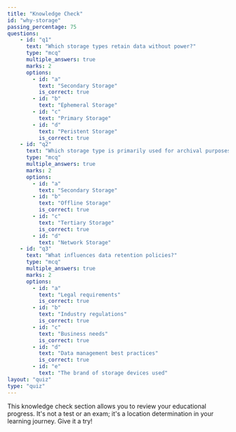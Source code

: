 ```yaml
---
title: "Knowledge Check"
id: "why-storage"
passing_percentage: 75
questions:
    - id: "q1"
      text: "Which storage types retain data without power?"
      type: "mcq"
      multiple_answers: true
      marks: 2
      options:
        - id: "a"
          text: "Secondary Storage"
          is_correct: true
        - id: "b"
          text: "Ephemeral Storage"
        - id: "c"
          text: "Primary Storage"
        - id: "d"
          text: "Peristent Storage"
          is_correct: true
    - id: "q2"
      text: "Which storage type is primarily used for archival purposes?"
      type: "mcq"
      multiple_answers: true
      marks: 2
      options:
        - id: "a"
          text: "Secondary Storage"
        - id: "b"
          text: "Offline Storage"
          is_correct: true
        - id: "c"
          text: "Tertiary Storage"
          is_correct: true
        - id: "d"
          text: "Network Storage"
    - id: "q3"
      text: "What influences data retention policies?"
      type: "mcq"
      multiple_answers: true
      marks: 2
      options:
        - id: "a"
          text: "Legal requirements"
          is_correct: true
        - id: "b"
          text: "Industry regulations"
          is_correct: true
        - id: "c"
          text: "Business needs"
          is_correct: true
        - id: "d"
          text: "Data management best practices"
          is_correct: true
        - id: "e"
          text: "The brand of storage devices used"
layout: "quiz"
type: "quiz"
---
```

This knowledge check section allows you to review your educational progress. It's not a test or an exam; it's a location determination in your learning journey. Give it a try!
